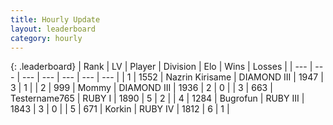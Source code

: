 ```yaml
---
title: Hourly Update
layout: leaderboard
category: hourly
---
```


{: .leaderboard}
| Rank | LV | Player | Division | Elo | Wins | Losses |
| --- | --- | --- | --- | --- | --- | --- |
| <span data-change="0">1</span> | 1552 | <span title="ID: 315148">Nazrin Kirisame</span> | DIAMOND III | <span data-change="0">1947</span> | <span data-change="0">3</span> | <span data-change="0">1</span> |
| <span data-change="0">2</span> | 999 | <span title="ID: 163201">Mommy</span> | DIAMOND III | <span data-change="0">1936</span> | <span data-change="0">2</span> | <span data-change="0">0</span> |
| <span data-change="0">3</span> | 663 | <span title="ID: 188640">Testername765</span> | RUBY I | <span data-change="0">1890</span> | <span data-change="0">5</span> | <span data-change="0">2</span> |
| <span data-change="0">4</span> | 1284 | <span title="ID: 46333">Bugrofun</span> | RUBY III | <span data-change="0">1843</span> | <span data-change="0">3</span> | <span data-change="0">0</span> |
| <span data-change="0">5</span> | 671 | <span title="ID: 31847">Korkin</span> | RUBY IV | <span data-change="0">1812</span> | <span data-change="0">6</span> | <span data-change="0">1</span> |
